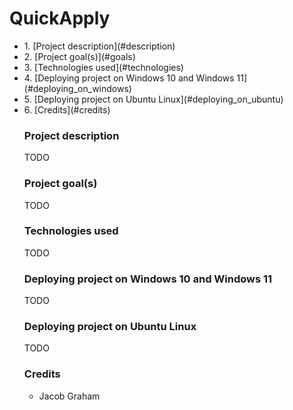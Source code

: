 # QuickApply

<ul>
<li>1. [Project description](#description)</li>
<li>2. [Project goal(s)](#goals)</li>
<li>3. [Technologies used](#technologies)</li>
<li>4. [Deploying project on Windows 10 and Windows 11](#deploying_on_windows)</li>
<li>5. [Deploying project on Ubuntu Linux](#deploying_on_ubuntu)</li>
<li>6. [Credits](#credits)</li>

### <a name="description" title="A description of QuickApply">Project description</a>
<p>TODO</p>

### <a name="goals" title="The goals I want to accomplish from creating QuickApply">Project goal(s)</a>
<p>TODO</p>

### <a name="technologies" title="The technologies used in the creation of QuickApply">Technologies used</a>
<p>TODO</p>

### <a name="deploying_on_windows" title="The steps which must be taken to deploy and run QuickApply on Windows 10 and 11">Deploying project on Windows 10 and Windows 11</a>
<p>TODO</p>

### <a name="deploying_on_ubuntu" title="The steps which must be taken to deploy and run QuickApply on Ubuntu Linux">Deploying project on Ubuntu Linux</a>
<p>TODO</p>

### <a name="credits" title="A list of people who have contributed to the creation of QuickApply">Credits</a>
<ul>
    <li>Jacob Graham</li>
</ul>
